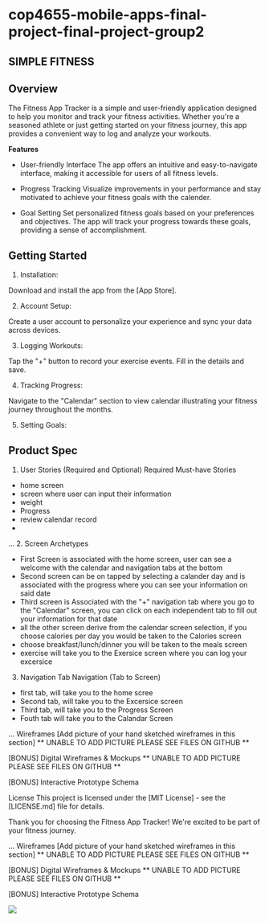 # cop4655-mobile-apps-final-project-final-project-group2

SIMPLE FITNESS
--
**Overview**
--

The Fitness App Tracker is a simple and user-friendly application designed to help you monitor and track your fitness activities. Whether you're a seasoned athlete or just getting started on your fitness journey, this app provides a convenient way to log and analyze your workouts.

**Features**

- User-friendly Interface
The app offers an intuitive and easy-to-navigate interface, making it accessible for users of all fitness levels. 

- Progress Tracking
Visualize improvements in your performance and stay motivated to achieve your fitness goals with the calender.

- Goal Setting
Set personalized fitness goals based on your preferences and objectives. The app will track your progress towards these goals, providing a sense of accomplishment.

**Getting Started**
--
1. Installation:

Download and install the app from the [App Store].

2. Account Setup:

Create a user account to personalize your experience and sync your data across devices.

3. Logging Workouts:

Tap the "+" button to record your exercise events. Fill in the details and save.

4. Tracking Progress:

Navigate to the "Calendar" section to view calendar illustrating your fitness journey throughout the months.

5. Setting Goals:

**Product Spec**
--

1. User Stories (Required and Optional)
Required Must-have Stories

- home screen
- screen where user can input their information 
- weight 
- Progress
- review calendar record 
-
...
2. Screen Archetypes
- First Screen is associated with the home screen, user can see a welcome with the calendar and navigation tabs at the bottom 
- Second screen can be on tapped by selecting a calander day and is associated with the progress where you can see your information on said date 
- Third screen is Associated with the "+" navigation tab where you go to the "Calendar" screen, you can click on each independent tab to fill out your information for that date 
- all the other screen derive from the calendar screen selection, if you choose calories per day you would be taken to the Calories screen
- choose breakfast/lunch/dinner you will be taken to the meals screen 
- exercise will take you to the Exersice screen where you can log your excersice

3. Navigation
Tab Navigation (Tab to Screen)

- first tab, will take you to the home scree
- Second tab, will take you to the Excersice screen 
- Third tab, will take you to the Progress Screen 
- Fouth tab will take you to the Calandar Screen

...
Wireframes
[Add picture of your hand sketched wireframes in this section] 
** UNABLE TO ADD PICTURE PLEASE SEE FILES ON GITHUB **

[BONUS] Digital Wireframes & Mockups
** UNABLE TO ADD PICTURE PLEASE SEE FILES ON GITHUB **

[BONUS] Interactive Prototype
Schema





License
This project is licensed under the [MIT License] - see the [LICENSE.md] file for details.

Thank you for choosing the Fitness App Tracker! We're excited to be part of your fitness journey.


...
Wireframes
[Add picture of your hand sketched wireframes in this section] 
** UNABLE TO ADD PICTURE PLEASE SEE FILES ON GITHUB **

[BONUS] Digital Wireframes & Mockups
** UNABLE TO ADD PICTURE PLEASE SEE FILES ON GITHUB **

[BONUS] Interactive Prototype
Schema

<div>
    <a href="https://www.loom.com/share/9d6a86d54e264339996bbbce6cfea885">
      <p></p>
    </a>
    <a href="https://www.loom.com/share/9d6a86d54e264339996bbbce6cfea885">
      <img style="max-width:300px;" src="https://cdn.loom.com/sessions/thumbnails/9d6a86d54e264339996bbbce6cfea885-with-play.gif">
    </a>
  </div>
  
  

